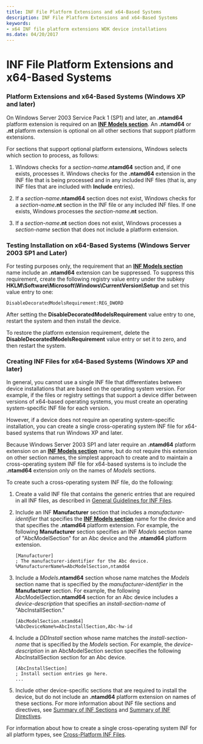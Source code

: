 ```yaml
---
title: INF File Platform Extensions and x64-Based Systems
description: INF File Platform Extensions and x64-Based Systems
keywords:
- x64 INF file platform extensions WDK device installations
ms.date: 04/20/2017
---
```


# INF File Platform Extensions and x64-Based Systems


### <a href="" id="platform-extensions-and-x64-based-systems--windows-xp-and-later-"></a> Platform Extensions and x64-Based Systems (Windows XP and later)

On Windows Server 2003 Service Pack 1 (SP1) and later, an **.ntamd64** platform extension is required on an [**INF Models section**](inf-models-section.md). An **.ntamd64** or **.nt** platform extension is optional on all other sections that support platform extensions.

For sections that support optional platform extensions, Windows selects which section to process, as follows:

1. Windows checks for a <em>section-name</em>**.ntamd64** section and, if one exists, processes it. Windows checks for the **.ntamd64** extension in the INF file that is being processed and in any included INF files (that is, any INF files that are included with **Include** entries).

2. If a <em>section-name</em>**.ntamd64** section does not exist, Windows checks for a <em>section-name</em>**.nt** section in the INF file or any included INF files. If one exists, Windows processes the <em>section-name</em>**.nt** section.

3. If a <em>section-name</em>**.nt** section does not exist, Windows processes a *section-name* section that does not include a platform extension.

### <a href="" id="testing-installation-on-x64-based-systems--windows-server-2003-sp1-and"></a> Testing Installation on x64-Based Systems (Windows Server 2003 SP1 and Later)

For testing purposes only, the requirement that an [**INF Models section**](inf-models-section.md) name include an **.ntamd64** extension can be suppressed. To suppress this requirement, create the following registry value entry under the subkey **HKLM\\Software\\Microsoft\\Windows\\CurrentVersion\\Setup** and set this value entry to one:

```inf
DisableDecoratedModelsRequirement:REG_DWORD
```

After setting the **DisableDecoratedModelsRequirement** value entry to one, restart the system and then install the device.

To restore the platform extension requirement, delete the **DisableDecoratedModelsRequirement** value entry or set it to zero, and then restart the system.

### <a href="" id="creating-inf-files-for-x64-based-systems--windows-xp-and-later-"></a> Creating INF Files for x64-Based Systems (Windows XP and later)

In general, you cannot use a single INF file that differentiates between device installations that are based on the operating system version. For example, if the files or registry settings that support a device differ between versions of x64-based operating systems, you must create an operating system-specific INF file for each version.

However, if a device does not require an operating system-specific installation, you can create a single cross-operating system INF file for x64-based systems that run Windows XP and later.

Because Windows Server 2003 SP1 and later require an **.ntamd64** platform extension on an [**INF Models section**](inf-models-section.md) name, but do not require this extension on other section names, the simplest approach to create and to maintain a cross-operating system INF file for x64-based systems is to include the **.ntamd64** extension only on the names of *Models* sections.

To create such a cross-operating system INF file, do the following:

1. Create a valid INF file that contains the generic entries that are required in all INF files, as described in [General Guidelines for INF Files](general-guidelines-for-inf-files.md).

2. Include an INF **Manufacturer** section that includes a *manufacturer-identifier* that specifies the [**INF Models section**](inf-models-section.md) name for the device and that specifies the **.ntamd64** platform extension. For example, the following **Manufacturer** section specifies an INF *Models* section name of "AbcModelSection" for an Abc device and the **.ntamd64** platform extension.

   ```inf
   [Manufacturer]
   ; The manufacturer-identifier for the Abc device.
   %ManufacturerName%=AbcModelSection,ntamd64
   ```

3. Include a <em>Models</em>**.ntamd64** section whose name matches the *Models* section name that is specified by the *manufacturer-identifier* in the **Manufacturer** section. For example, the following AbcModelSection<strong>.ntamd64</strong> section for an Abc device includes a *device-description* that specifies an *install-section-name* of "AbcInstallSection."

   ```inf
   [AbcModelSection.ntamd64]
   %AbcDeviceName%=AbcInstallSection,Abc-hw-id
   ```

4. Include a *DDInstall* section whose name matches the *install-section-name* that is specified by the *Models* section. For example, the *device-description* in an AbcModelSection section specifies the following AbcInstallSection section for an Abc device.

   ```inf
   [AbcInstallSection]
   ; Install section entries go here.
   ...
   ```

5. Include other device-specific sections that are required to install the device, but do not include an **.ntamd64** platform extension on names of these sections. For more information about INF file sections and directives, see [Summary of INF Sections](summary-of-inf-sections.md) and [Summary of INF Directives](summary-of-inf-directives.md).

For information about how to create a single cross-operating system INF for all platform types, see [Cross-Platform INF Files](cross-platform-inf-files.md).

 

 





